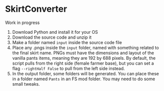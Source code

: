 # SkirtConverter

Work in progress

1. Download Python and install it for your OS
2. Download the source code and unzip it
3. Make a folder named `input` inside the source code file
4. Place any .pngs inside the `input` folder, named with something related to the final skirt name. PNGs must have the dimensions and layout of the vanilla pants items, meaning they are 192 by 688 pixels. By default, the script pulls from the right side (female farmer base), but you can set a flag ``--rightHalf False`` to pull from the left side instead. 
5. In the output folder, some folders will be generated. You can place these in a folder named `Pants` in an FS mod folder. You may need to do some small tweaks.
